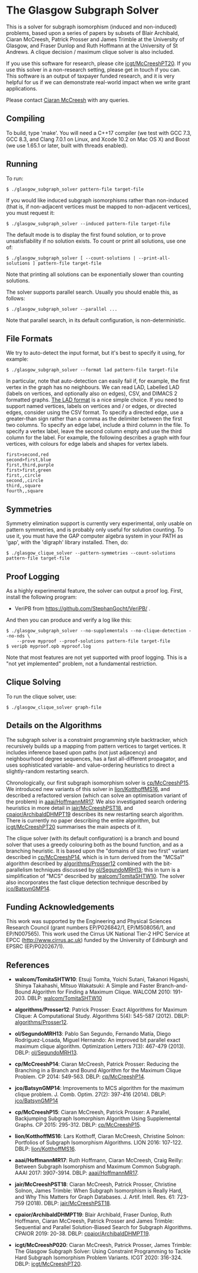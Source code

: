 The Glasgow Subgraph Solver
===========================

This is a solver for subgraph isomorphism (induced and non-induced) problems, based upon a series of
papers by subsets of Blair Archibald, Ciaran McCreesh, Patrick Prosser and James Trimble at the
University of Glasgow, and Fraser Dunlop and Ruth Hoffmann at the University of St Andrews. A clique
decision / maximum clique solver is also included.

If you use this software for research, please cite [icgt/McCreeshPT20]. If you use this solver in a
non-research setting, please get in touch if you can. This software is an output of taxpayer funded
research, and it is very helpful for us if we can demonstrate real-world impact when we write grant
applications.

Please contact [Ciaran McCreesh](mailto:ciaran.mccreesh@glasgow.ac.uk) with any queries.

Compiling
---------

To build, type 'make'. You will need a C++17 compiler (we test with GCC 7.3, GCC 8.3, and Clang
7.0.1 on Linux, and Xcode 10.2 on Mac OS X) and Boost (we use 1.65.1 or later, built with threads
enabled).

Running
-------

To run:

```shell session
$ ./glasgow_subgraph_solver pattern-file target-file
```

If you would like induced subgraph isomorphisms rather than non-induced (that is, if non-adjacent
vertices must be mapped to non-adjacent vertices), you must request it:

```shell session
$ ./glasgow_subgraph_solver --induced pattern-file target-file
```

The default mode is to display the first found solution, or to prove unsatisfiability if no solution
exists. To count or print all solutions, use one of:

```shell session
$ ./glasgow_subgraph_solver [ --count-solutions | --print-all-solutions ] pattern-file target-file
```

Note that printing all solutions can be exponentially slower than counting solutions.

The solver supports parallel search. Usually you should enable this, as follows:

```shell session
$ ./glasgow_subgraph_solver --parallel ...
```

Note that parallel search, in its default configuration, is non-deterministic.

File Formats
------------

We try to auto-detect the input format, but it's best to specify it using, for example:

```shell session
$ ./glasgow_subgraph_solver --format lad pattern-file target-file
```

In particular, note that auto-detection can easily fail if, for example, the first vertex in the
graph has no neighbours.  We can read LAD, Labelled LAD (labels on vertices, and optionally also on
edges), CSV, and DIMACS 2 formatted graphs. [The LAD
format](https://perso.liris.cnrs.fr/christine.solnon/SIP.html) is a nice simple choice. If you need
to support named vertices, labels on vertices and / or edges, or directed edges, consider using the
CSV format. To specify a directed edge, use a greater-than sign rather than a comma as the delimiter
between the first two columns.  To specify an edge label, include a third column in the file. To
specify a vertex label, leave the second column empty and use the third column for the label. For
example, the following describes a graph with four vertices, with colours for edge labels and shapes
for vertex labels.

```
first>second,red
second>first,blue
first,third,purple
first>first,green
first,,circle
second,,circle
third,,square
fourth,,square
```

Symmetries
----------

Symmetry elimination support is currently very experimental, only usable on pattern symmetries, and
is probably only useful for solution counting. To use it, you must have the GAP computer algebra
system in your PATH as 'gap', with the 'digraph' library installed. Then, do:

```shell session
$ ./glasgow_clique_solver --pattern-symmetries --count-solutions pattern-file target-file
```

Proof Logging
-------------

As a highly experimental feature, the solver can output a proof log. First, install the following
program:

* VeriPB from https://github.com/StephanGocht/VeriPB/ .

And then you can produce and verify a log like this:

```shell session
$ ./glasgow_subgraph_solver --no-supplementals --no-clique-detection --no-nds \
    --prove myproof --proof-solutions pattern-file target-file
$ veripb myproof.opb myproof.log
```

Note that most features are not yet supported with proof logging. This is a "not yet implemented"
problem, not a fundamental restriction.

Clique Solving
--------------

To run the clique solver, use:

```shell session
$ ./glasgow_clique_solver graph-file
```

Details on the Algorithms
-------------------------

The subgraph solver is a constraint programming style backtracker, which recursively builds up a
mapping from pattern vertices to target vertices. It includes inference based upon paths (not just
adjacency) and neighbourhood degree sequences, has a fast all-different propagator, and uses
sophisticated variable- and value-ordering heuristics to direct a slightly-random restarting search.

Chronologically, our first subgraph isomorphism solver is [cp/McCreeshP15]. We introduced new
variants of this solver in [lion/KotthoffMS16], and described a refactored version (which can solve
an optimisation variant of the problem) in [aaai/HoffmannMR17]. We also investigated search ordering
heuristics in more detail in [jair/McCreeshPST18], and [cpaior/ArchibaldDHMPT19] describes its new
restarting search algorithm. There is currently no paper describing the entire algorithm, but
[icgt/McCreeshPT20] summarises the main aspects of it.

The clique solver (with its default configuration) is a branch and bound solver that uses a greedy
colouring both as the bound function, and as a branching heuristic. It is based upon the "domains of
size two first" variant described in [cp/McCreeshP14], which is in turn derived from the "MCSa1"
algorithm described by [algorithms/Prosser12] combined with the bit-parallelism techniques discussed
by [ol/SegundoMRH13]; this in turn is a simplification of "MCS" described by [walcom/TomitaSHTW10].
The solver also incorporates the fast clique detection technique described by [jco/BatsynGMP14].

Funding Acknowledgements
------------------------

This work was supported by the Engineering and Physical Sciences Research Council (grant numbers
EP/P026842/1, EP/M508056/1, and EP/N007565). This work used the Cirrus UK National Tier-2 HPC
Service at EPCC (http://www.cirrus.ac.uk) funded by the University of Edinburgh and EPSRC
(EP/P020267/1).

References
----------

* [walcom/TomitaSHTW10]: https://dblp.org/rec/html/conf/walcom/TomitaSHTW10
  **walcom/TomitaSHTW10**:
  Etsuji Tomita, Yoichi Sutani, Takanori Higashi, Shinya Takahashi, Mitsuo Wakatsuki:
  A Simple and Faster Branch-and-Bound Algorithm for Finding a Maximum Clique. WALCOM 2010: 191-203.
  DBLP: [walcom/TomitaSHTW10]

* [algorithms/Prosser12]: https://dblp.org/rec/html/journals/algorithms/Prosser12
  **algorithms/Prosser12**:
  Patrick Prosser: Exact Algorithms for Maximum Clique: A Computational Study. Algorithms 5(4):
  545-587 (2012). DBLP: [algorithms/Prosser12].

* [ol/SegundoMRH13]: https://dblp.org/rec/html/journals/ol/SegundoMRH13
  **ol/SegundoMRH13**:
  Pablo San Segundo, Fernando Matía, Diego Rodríguez-Losada, Miguel Hernando: An improved bit
  parallel exact maximum clique algorithm. Optimization Letters 7(3): 467-479 (2013). DBLP:
  [ol/SegundoMRH13].

* [cp/McCreeshP14]: https://dblp.org/rec/html/conf/cp/McCreeshP14
  **cp/McCreeshP14**:
  Ciaran McCreesh, Patrick Prosser: Reducing the Branching in a Branch and Bound Algorithm for the
  Maximum Clique Problem. CP 2014: 549-563. DBLP: [cp/McCreeshP14].

* [jco/BatsynGMP14]: https://dblp.org/rec/html/journals/jco/BatsynGMP14
  **jco/BatsynGMP14**:
  Improvements to MCS algorithm for the maximum clique problem. J. Comb. Optim. 27(2): 397-416
  (2014). DBLP: [jco/BatsynGMP14]

* [cp/McCreeshP15]: https://dblp.org/rec/html/conf/cp/McCreeshP15
  **cp/McCreeshP15**:
  Ciaran McCreesh, Patrick Prosser: A Parallel, Backjumping Subgraph Isomorphism Algorithm Using
  Supplemental Graphs. CP 2015: 295-312. DBLP: [cp/McCreeshP15].

* [lion/KotthoffMS16]: https://dblp.org/rec/html/conf/lion/KotthoffMS16
  **lion/KotthoffMS16**:
  Lars Kotthoff, Ciaran McCreesh, Christine Solnon: Portfolios of Subgraph Isomorphism Algorithms.
  LION 2016: 107-122. DBLP: [lion/KotthoffMS16].

* [aaai/HoffmannMR17]: https://dblp.org/rec/html/conf/aaai/HoffmannMR17
  **aaai/HoffmannMR17**:
  Ruth Hoffmann, Ciaran McCreesh, Craig Reilly: Between Subgraph Isomorphism and Maximum Common
  Subgraph. AAAI 2017: 3907-3914. DBLP: [aaai/HoffmannMR17].

* [jair/McCreeshPST18]: https://dblp.org/rec/html/journals/jair/McCreeshPST18
  **jair/McCreeshPST18**:
  Ciaran McCreesh, Patrick Prosser, Christine Solnon, James Trimble: When Subgraph Isomorphism is
  Really Hard, and Why This Matters for Graph Databases. J. Artif. Intell. Res. 61: 723-759 (2018).
  DBLP: [jair/McCreeshPST18].

* [cpaior/ArchibaldDHMPT19]: http://dblp.org/rec/html/conf/cpaior/ArchibaldDHMP019
  **cpaior/ArchibaldDHMPT19**:
  Blair Archibald, Fraser Dunlop, Ruth Hoffmann, Ciaran McCreesh, Patrick Prosser and James Trimble:
  Sequential and Parallel Solution-Biased Search for Subgraph Algorithms. CPAIOR 2019: 20-38.
  DBLP: [cpaior/ArchibaldDHMPT19].

* [icgt/McCreeshPT20]: http://dblp.org/rec/html/conf/gg/McCreeshP020
  **icgt/McCreeshP020**:
  Ciaran McCreesh, Patrick Prosser, James Trimble:
  The Glasgow Subgraph Solver: Using Constraint Programming to Tackle Hard Subgraph Isomorphism
  Problem Variants. ICGT 2020: 316-324.
  DBLP: [icgt/McCreeshPT20].

<!-- vim: set tw=100 spell spelllang=en : -->
